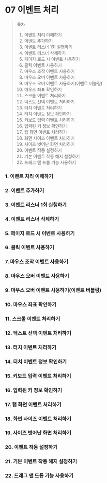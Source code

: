 # 07 이벤트 처리

> 목차
>
> 1. 이벤트 처리 이해하기
> 2. 이벤트 추가하기
> 3. 이벤트 리스너 1회 실행하기
> 4. 이벤트 리스너 삭제하기
> 5. 페이지 로드 시 이벤트 사용하기
> 6. 클릭 이벤트 사용하기
> 7. 마우스 조작 이벤트 사용하기
> 8. 마우스 오버 이벤트 사용하기
> 9. 마우스 오버 이벤트 사용하기(이벤트 버블링)
> 10. 마우스 좌표 확인하기
> 11. 스크롤 이벤트 처리하기
> 12. 텍스트 선택 이벤트 처리하기
> 13. 터치 이벤트 처리하기
> 14. 터치 이벤트 정보 확인하기
> 15. 키보드 입력 이벤트 처리하기
> 16. 입력된 키 정보 확인하기
> 17. 탭 화면 이벤트 처리하기
> 18. 화면 사이즈 이벤트 처리하기
> 19. 사이즈 벗어난 화면 처리하기
> 20. 이벤트 작동 설정하기
> 21. 기본 이벤트 작동 해지 설정하기
> 22. 드래그 앤 드롭 기능 사용하기

### 1. 이벤트 처리 이해하기

### 2. 이벤트 추가하기

### 3. 이벤트 리스너 1회 실행하기

### 4. 이벤트 리스너 삭제하기

### 5. 페이지 로드 시 이벤트 사용하기

### 6. 클릭 이벤트 사용하기

### 7. 마우스 조작 이벤트 사용하기

### 8. 마우스 오버 이벤트 사용하기

### 9. 마우스 오버 이벤트 사용하기(이벤트 버블링)

### 10. 마우스 좌표 확인하기

### 11. 스크롤 이벤트 처리하기

### 12. 텍스트 선택 이벤트 처리하기

### 13. 터치 이벤트 처리하기

### 14. 터치 이벤트 정보 확인하기

### 15. 키보드 입력 이벤트 처리하기

### 16. 입력된 키 정보 확인하기

### 17. 탭 화면 이벤트 처리하기

### 18. 화면 사이즈 이벤트 처리하기

### 19. 사이즈 벗어난 화면 처리하기

### 20. 이벤트 작동 설정하기

### 21. 기본 이벤트 작동 해지 설정하기

### 22. 드래그 앤 드롭 기능 사용하기
